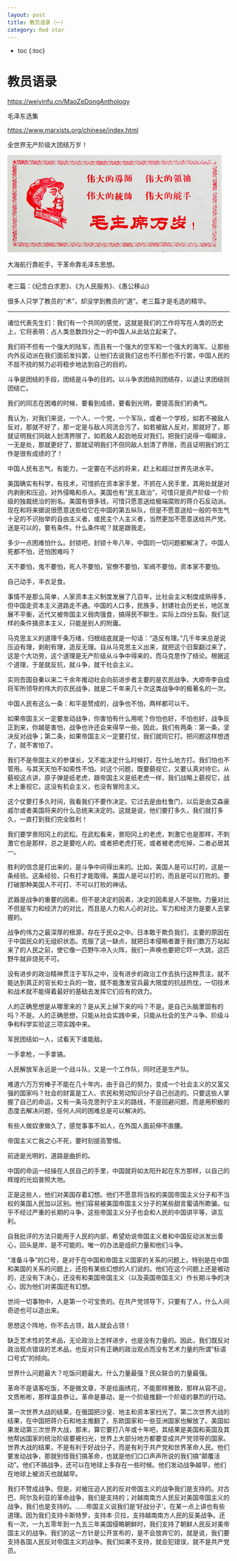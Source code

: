 ```yaml
---
layout: post
title: 教员语录（一）
category: Red star 
---
```


* toc
{:toc}

# 教员语录

https://weiyinfu.cn/MaoZeDongAnthology

毛泽东选集

https://www.marxists.org/chinese/index.html

全世界无产阶级大团结万岁！

![](/images/img4/teacher.png)

大海航行靠舵手，干革命靠毛泽东思想。

---

老三篇：《纪念白求恩》、《为人民服务》、《愚公移山》

很多人只学了教员的“术”，却没学到教员的“道”。老三篇才是毛选的精华。

---

诸位代表先生们：我们有一个共同的感觉，这就是我们的工作将写在人类的历史上，它将表明：占人类总数四分之一的中国人从此站立起来了。

我们将不但有一个强大的陆军，而且有一个强大的空军和一个强大的海军。让那些内外反动派在我们面前发抖罢，让他们去说我们这也不行那也不行罢，中国人民的不屈不挠的努力必将稳步地达到自己的目的。

斗争是团结的手段，团结是斗争的目的。以斗争求团结则团结存，以退让求团结则团结亡。

我们的同志在困难的时候，要看到成绩，要看到光明，要提高我们的勇气。

我认为，对我们来说，一个人，一个党，一个军队，或者一个学校，如若不被敌人反对，那就不好了，那一定是与敌人同流合污了。如若被敌人反对，那就好了，那就证明我们同敌人划清界限了。如若敌人起劲地反对我们，把我们说得一塌糊涂，一无是处，那就更好了，那就证明我们不但同敌人划清了界限，而且证明我们的工作是很有成绩的了！

中国人民有志气，有能力，一定要在不远的将来，赶上和超过世界先进水平。

美国确实有科学，有技术，可惜抓在资本家手里，不抓在人民手里，其用处就是对内剥削和压迫，对外侵略和杀人。美国也有“民主政治”，可惜只是资产阶级一个阶级的独裁统治的别名。美国有很多钱，可惜只愿意送给极端腐败的蒋介石反动派。现在和将来据说很愿意送些给它在中国的第五纵队，但是不愿意送给一般的书生气十足的不识抬举的自由主义者，或民主个人主义者，当然更加不愿意送给共产党。送是可以的，要有条件。什么条件呢？就是跟我走。

多少一点困难怕什么。封锁吧，封锁十年八年，中国的一切问题都解决了。中国人死都不怕，还怕困难吗？

天不要怕，鬼不要怕，死人不要怕，官僚不要怕，军阀不要怕，资本家不要怕。

自己动手，丰衣足食。

事情不是那么简单，人家资本主义制度发展了几百年，比社会主义制度成熟得多，但中国走资本主义道路走不通。中国的人口多，民族多，封建社会历史长，地区发展不平衡，近代又被帝国主义弱肉强食，搞得民不聊生，实际上四分五裂。我们这样的条件搞资本主义，只能是别人的附庸。

马克思主义的道理千条万绪，归根结底就是一句话：“造反有理。”几千年来总是说压迫有理，剥削有理，造反无理。自从马克思主义出来，就把这个旧案翻过来了，这是个大功劳，这个道理是无产阶级从斗争中得来的，而马克思作了结论。根据这个道理，于是就反抗，就斗争，就干社会主义。

实则吾国自秦以来二千余年推动社会向前进步者主要的是农民战争，大顺帝李自成将军所领导的伟大的农民战争，就是二千年来几十次这类战争中的极著名的一次。

中国人民有这么一条：和平是赞成的，战争也不怕，两样都可以干。

如果帝国主义一定要发动战争，你害怕有什么用呢？你怕也好，不怕也好，战争反正到来，你越是害怕，战争也许还会来得早一些。因此，我们有两条：第一条，坚决反对战争；第二条，如果帝国主义一定要打仗，我们就同它打。把问题这样想透了，就不害怕了。

我们不是帝国主义的参谋长，又不能决定什么时候打，在什么地方打。我们怕也不管用。与其天天怕不如索性不怕。对这个问题，既要藐视它，又要认真对待它。从藐视这点讲，原子弹是纸老虎，跟帝国主义是纸老虎一样，我们战略上藐视它，战术上重视它。这没有机会主义，也没有冒险主义。

这个仗要打多久时间，我看我们不要作决定。它过去是由杜鲁门，以后是由艾森豪威尔或者美国将来的什么总统来决定的。这就是说，他们要打多久，我们就打多久，一直打到我们完全胜利！

我们要学景阳冈上的武松。在武松看来，景阳冈上的老虎，刺激它也是那样，不刺激它也是那样，总之是要吃人的。或者把老虎打死，或者被老虎吃掉，二者必居其一。

胜利的信念是打出来的，是斗争中间得出来的。比如，美国人是可以打的，这是一条经验。这条经验，只有打才能取得。美国人是可以打的，而且是可以打败的。要打破那种美国人不可打、不可以打败的神话。

武器是战争的重要的因素，但不是决定的因素，决定的因素是人不是物。力量对比不但是军力和经济力的对比，而且是人力和人心的对比。军力和经济力是要人去掌握的。

战争的伟力之最深厚的根源，存在于民众之中。日本敢于欺负我们，主要的原因在于中国民众的无组织状态。克服了这一缺点，就把日本侵略者置于我们数万万站起来了的人民之前，使它像一匹野牛冲入火阵，我们一声唤也要把它吓一大跳，这匹野牛就非烧死不可。

没有进步的政治精神贯注于军队之中，没有进步的政治工作去执行这种贯注，就不能达到真正的官长和士兵的一致，就不能激发官兵最大限度的抗战热忱，一切技术和战术就不能得着最好的基础去发挥它们应有的效力。

人的正确思想是从哪里来的？是从天上掉下来的吗？不是。是自己头脑里固有的吗？不是。人的正确思想，只能从社会实践中来，只能从社会的生产斗争、阶级斗争和科学实验这三项实践中来。

军民团结如一人，试看天下谁能敌。

一手拿枪，一手拿镐。

人民解放军永远是一个战斗队，又是一个工作队，同时还是生产队。

难道六万万穷棒子不能在几十年内，由于自己的努力，变成一个社会主义的又富又强的国家吗？社会的财富是工人、农民和劳动知识分子自己创造的。只要这些人掌握了自己的命运，又有一条马克思列宁主义的路线，不是回避问题，而是用积极的态度去解决问题，任何人间的困难总是可以解决的。

有些人做奴隶做久了，感觉事事不如人，在外国人面前伸不直腰。

帝国主义亡我之心不死，要时刻提高警惕。

前途是光明的，道路是曲折的。

中国的命运一经操在人民自己的手里，中国就将如太阳升起在东方那样，以自己的辉煌的光焰普照大地。

正是这些人，他们对美国存着幻想。他们不愿意将当权的美国帝国主义分子和不当权的美国人民加以区别。他们容易被美国帝国主义分子的某些甜言蜜语所欺骗，似乎不经过严重的长期的斗争，这些帝国主义分子也会和人民的中国讲平等，讲互利。

自我批评的方法只能用于人民的内部，希望劝说帝国主义者和中国反动派发出善心，回头是岸，是不可能的。唯一的办法是组织力量和他们斗争。

“准备斗争”的口号，是对于在中国和帝国主义国家的关系的问题上，特别是在中国和美国的关系的问题上，还抱有某些幻想的人们说的。他们在这个问题上还是被动的，还没有下决心，还没有和美国帝国主义（以及英国帝国主义）作长期斗争的决心，因为他们对美国还有幻想。

世间一切事物中，人是第一个可宝贵的。在共产党领导下，只要有了人，什么人间奇迹也可以造出来。

思想这个阵地，你不去占领，敌人就会占领！

缺乏艺术性的艺术品，无论政治上怎样进步，也是没有力量的。因此，我们既反对政治观点错误的艺术品，也反对只有正确的政治观点而没有艺术力量的所谓“标语口号式”的倾向。

世界什么问题最大？吃饭问题最大。什么力量最强？民众联合的力量最强。

革命不是请客吃饭，不是做文章，不是绘画绣花，不能那样雅致，那样从容不迫，文质彬彬，那样温良恭让。革命是暴动，是一个阶级推翻一个阶级的暴烈的行动。

第一次世界大战的结果，在俄国把沙皇、地主和资本家扫光了。第二次世界大战的结果，在中国把蒋介石和地主推翻了，东欧国家和一些亚洲国家也解放了。美国如果发动第三次世界大战，那末，算它要打八年或十年吧，其结果是美国和英国及其他帮凶国家的统治阶级要被扫光，世界上大部分地方都要变成共产党领导的国家。世界大战的结果，不是有利于好战分子，而是有利于共产党和世界革命人民。他们要发动战争，那就别怪我们搞革命，也就是他们口口声声所说的我们搞“颠覆活动”。他们不搞战争，还可以在地球上多存在一些时候。他们发动战争越早，他们在地球上被消灭也就越早。

我们不赞成战争。但是，对被压迫人民的反对帝国主义的战争我们是支持的。对古巴、阿尔及利亚的革命战争，我们是支持的；对越南南方人民反对美国帝国主义的战争，我们也是支持的。……帝国主义说我们是‘好战分子’，在某一点上讲也有些道理。因为我们支持卡斯特罗，支持本·贝拉，支持越南南方人民的反美战争。还有一次，一九五零年到一九五三年美国侵略朝鲜时，我们支持了朝鲜人民反对美帝国主义的战争。我们的这一方针是公开宣布的，是不会放弃它的，就是说，我们要支持各国人民反对帝国主义的战争。我们如果不支持，就会犯错误，就不是共产党员。
